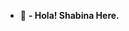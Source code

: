- 👋 
<b>- Hola! Shabina Here.</b>

<!---
shabinaliyaudeen/shabinaliyaudeen is a ✨ special ✨ repository because its `README.md` (this file) appears on your GitHub profile.
You can click the Preview link to take a look at your changes.
--->
